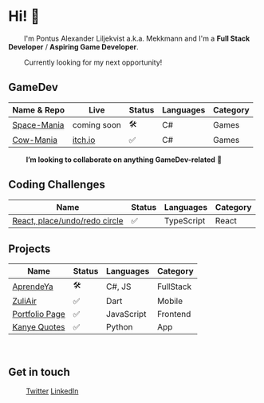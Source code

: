 # Hi! 👋 

&nbsp;&nbsp;&nbsp;&nbsp;&nbsp;&nbsp;&nbsp;&nbsp;I'm Pontus Alexander Liljekvist a.k.a. Mekkmann and I'm a **Full Stack Developer** / **Aspiring Game Developer**.

&nbsp;&nbsp;&nbsp;&nbsp;&nbsp;&nbsp;&nbsp;&nbsp;Currently looking for my next opportunity!
## GameDev

| Name & Repo | Live                                                       | Status  | Languages                 | Category |
|--------------------------------------------------------------|-|--------|---------------------------|--------|
| [Space-Mania](https://github.com/mekkmann/Space-Mania) | coming soon | 🛠️   | C# | Games               |
| [Cow-Mania](https://github.com/mekkmann/) | [itch.io](https://mekkmann.itch.io/cow-mania) | ✅   | C# | Games               |

&nbsp;&nbsp;&nbsp;&nbsp;&nbsp;&nbsp;&nbsp;&nbsp; **I’m looking to collaborate on anything GameDev-related** 💞️ 

## Coding Challenges

| Name                                                         | Status  | Languages                 | Category |
|--------------------------------------------------------------|---------|---------------------------|--------|
| [React, place/undo/redo circle](https://github.com/mekkmann/react-interview-place-circle-on-click) |   ✅   | TypeScript | React               |


## Projects

| Name                                                         | Status  | Languages                 | Category |
|--------------------------------------------------------------|---------|---------------------------| -------- |
| [AprendeYa](https://github.com/mekkmann/AprendeYa) |   🛠️   | C#, JS               | FullStack |
| [ZuliAir](https://github.com/mekkmann/flutter-ryr-departures-arn/) |   ✅   | Dart                | Mobile |
| [Portfolio Page](https://github.com/mekkmann/Portfolio-Page) |   ✅   | JavaScript                | Frontend |
| [Kanye Quotes](https://github.com/mekkmann/Python-Kanye-Quotes)|   ✅   | Python               | App |

<br/>


## Get in touch
&nbsp;&nbsp;&nbsp;&nbsp;&nbsp;&nbsp;&nbsp;&nbsp; [Twitter](https://twitter.com/othermekkmann) [LinkedIn](https://www.linkedin.com/in/pontus-liljekvist-b7224517a/)

<!---
mekkmann/mekkmann is a ✨ special ✨ repository because its `README.md` (this file) appears on your GitHub profile.
You can click the Preview link to take a look at your changes.
--->
